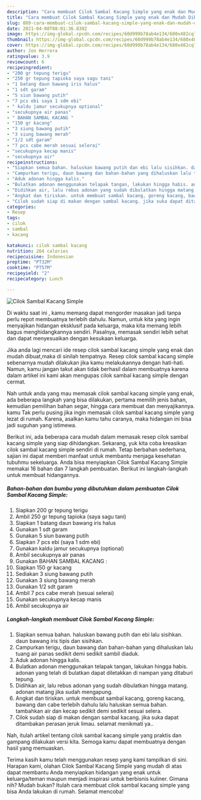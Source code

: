 ```yaml
---
description: "Cara membuat Cilok Sambal Kacang Simple yang enak dan Mudah Dibuat"
title: "Cara membuat Cilok Sambal Kacang Simple yang enak dan Mudah Dibuat"
slug: 889-cara-membuat-cilok-sambal-kacang-simple-yang-enak-dan-mudah-dibuat
date: 2021-04-08T08:01:36.830Z
image: https://img-global.cpcdn.com/recipes/60d999b78ab4e134/680x482cq70/cilok-sambal-kacang-simple-foto-resep-utama.jpg
thumbnail: https://img-global.cpcdn.com/recipes/60d999b78ab4e134/680x482cq70/cilok-sambal-kacang-simple-foto-resep-utama.jpg
cover: https://img-global.cpcdn.com/recipes/60d999b78ab4e134/680x482cq70/cilok-sambal-kacang-simple-foto-resep-utama.jpg
author: Jon Herrera
ratingvalue: 3.9
reviewcount: 6
recipeingredient:
- "200 gr tepung terigu"
- "250 gr tepung tapioka saya sagu tani"
- "1 batang daun bawang iris halus"
- "1 sdt garam"
- "5 siun bawang putih"
- "7 pcs ebi saya 1 sdm ebi"
- " kaldu jamur secukupnya optional"
- "secukupnya air panas"
- " BAHAN SAMBAL KACANG "
- "150 gr kacang"
- "3 siung bawang putih"
- "3 siung bawang merah"
- "1/2 sdt garam"
- "7 pcs cabe merah sesuai selerai"
- "secukupnya kecap manis"
- "secukupnya air"
recipeinstructions:
- "Siapkan semua bahan. haluskan bawang putih dan ebi lalu sisihkan. daun bawang iris tipis dan sisihkan."
- "Campurkan terigu, daun bawang dan bahan-bahan yang dihaluskan lalu tuang air panas sedikit demi sedikit sambil diaduk."
- "Aduk adonan hingga kalis."
- "Bulatkan adonan menggunakan telapak tangan, lakukan hingga habis. adonan yang telah di bulatkan dapat diletakkan di nampan yang ditaburi tepung."
- "Didihkan air, lalu rebus adonan yang sudah dibulatkan hingga matang. adonan matang jika sudah mengapung."
- "Angkat dan tiriskan. untuk membuat sambal kacang, goreng kacang, bawang dan cabe terlebih dahulu lalu haluskan semua bahan. tambahkan air dan kecap sedikit demi sedikit sesuai selera."
- "Cilok sudah siap di makan dengan sambal kacang. jika suka dapat ditambakan perasan jeruk limau. selamat menikmati ya.."
categories:
- Resep
tags:
- cilok
- sambal
- kacang

katakunci: cilok sambal kacang 
nutrition: 264 calories
recipecuisine: Indonesian
preptime: "PT32M"
cooktime: "PT57M"
recipeyield: "2"
recipecategory: Lunch

---
```



![Cilok Sambal Kacang Simple](https://img-global.cpcdn.com/recipes/60d999b78ab4e134/680x482cq70/cilok-sambal-kacang-simple-foto-resep-utama.jpg)

Di waktu  saat ini , kamu memang dapat mengorder masakan jadi tanpa perlu repot membuatnya terlebih dahulu. Namun, untuk kita yang ingin menyajikan hidangan eksklusif pada keluarga, maka kita memang lebih bagus menghidangkannya sendiri. Pasalnya, memasak sendiri lebih sehat dan dapat menyesuaikan dengan kesukaan keluarga.

Jika anda lagi mencari ide resep cilok sambal kacang simple yang enak dan mudah dibuat,maka di sinilah tempatnya. Resep cilok sambal kacang simple  sebenarnya mudah dilakukan jika kamu melakukannya dengan hati-hati. Namun, kamu jangan takut akan tidak berhasil dalam membuatnya 
karena dalam artikel ini kami akan mengupas cilok sambal kacang simple dengan cermat.  



Nah untuk anda yang mau memasak cilok sambal kacang simple yang enak, ada beberapa langkah yang bisa dilakukan, pertama memilih jenis bahan, kemudian pemilihan bahan segar, hingga cara membuat dan menyajikannya. kamu Tak perlu pusing jika ingin memasak cilok sambal kacang simple yang lezat di rumah. Karena, asalkan kamu  tahu caranya, maka hidangan ini bisa jadi suguhan yang istimewa.

Berikut ini, ada beberapa cara mudah dalam memasak resep cilok sambal kacang simple yang siap dihidangkan. Sekarang, yuk kita coba kreasikan cilok sambal kacang simple sendiri di rumah. Tetap berbahan sederhana, sajian ini dapat memberi manfaat untuk membantu menjaga kesehatan tubuhmu sekeluarga. Anda bisa menyiapkan Cilok Sambal Kacang Simple memakai 16 bahan dan 7 langkah pembuatan. Berikut ini langkah-langkah untuk membuat hidangannya.

<!--inarticleads1-->

##### Bahan-bahan dan bumbu yang dibutuhkan dalam pembuatan Cilok Sambal Kacang Simple:

1. Siapkan 200 gr tepung terigu
1. Ambil 250 gr tepung tapioka (saya sagu tani)
1. Siapkan 1 batang daun bawang iris halus
1. Gunakan 1 sdt garam
1. Gunakan 5 siun bawang putih
1. Siapkan 7 pcs ebi (saya 1 sdm ebi)
1. Gunakan  kaldu jamur secukupnya (optional)
1. Ambil secukupnya air panas
1. Gunakan  BAHAN SAMBAL KACANG :
1. Siapkan 150 gr kacang
1. Sediakan 3 siung bawang putih
1. Gunakan 3 siung bawang merah
1. Gunakan 1/2 sdt garam
1. Ambil 7 pcs cabe merah (sesuai selerai)
1. Gunakan secukupnya kecap manis
1. Ambil secukupnya air




<!--inarticleads2-->

##### Langkah-langkah membuat Cilok Sambal Kacang Simple:

1. Siapkan semua bahan. haluskan bawang putih dan ebi lalu sisihkan. daun bawang iris tipis dan sisihkan.
1. Campurkan terigu, daun bawang dan bahan-bahan yang dihaluskan lalu tuang air panas sedikit demi sedikit sambil diaduk.
1. Aduk adonan hingga kalis.
1. Bulatkan adonan menggunakan telapak tangan, lakukan hingga habis. adonan yang telah di bulatkan dapat diletakkan di nampan yang ditaburi tepung.
1. Didihkan air, lalu rebus adonan yang sudah dibulatkan hingga matang. adonan matang jika sudah mengapung.
1. Angkat dan tiriskan. untuk membuat sambal kacang, goreng kacang, bawang dan cabe terlebih dahulu lalu haluskan semua bahan. tambahkan air dan kecap sedikit demi sedikit sesuai selera.
1. Cilok sudah siap di makan dengan sambal kacang. jika suka dapat ditambakan perasan jeruk limau. selamat menikmati ya..




Nah, itulah artikel tentang  cilok sambal kacang simple  yang praktis dan gampang dilakukan versi kita. Semoga kamu dapat membuatnya dengan hasil yang memuaskan. 

Terima kasih kamu telah menggunakan resep yang kami tampilkan di sini. Harapan kami, olahan  Cilok Sambal Kacang Simple yang mudah di atas dapat membantu Anda menyiapkan hidangan yang enak untuk keluarga/teman maupun menjadi inspirasi untuk berbisnis kuliner. Gimana nih? Mudah bukan? Itulah cara membuat cilok sambal kacang simple yang bisa Anda lakukan di rumah. Selamat mencoba!

